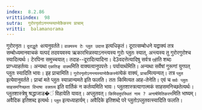 ```yaml
---
index:  8.2.86
vrittiindex:  98
sutra:  गुरोरनृतोऽनन्त्य्स्याप्येकैकस्य प्राचाम्
vritti:  balamanorama 
---
```


गुरोरनृतः। `दूराद्धूते चे`त्यनुवर्तते। `वाक्यस्य टेः प्लुत उदात्त` इत्यधिकृतं। दूरात्सम्बोधने यद्वाक्यं तत्र सम्बोध्यमानवाचकं यत्पदं तदवयवस्य ऋकारभिन्नस्याऽनन्त्यस्य गुरोः प्लुतः स्यात्, अन्त्यस्य तु गुरोरगुरोश्च स्यादित्यर्थः। टेरपिना समुच्चयात्। तदाह--दूरादित्यादिना। दे3वदत्तेत्यादिषु सर्वत्र `एही`ति शब्दः प्राग्ध्याहर्तव्यः। अन्यथा `एकतिङ् वाक्य`मिति वाक्यत्वानुपपत्तेः। पर्यायार्थमिति। अन्यथा सर्वेषां गुरूणां युगपत् प्लुतः स्यादिति भावः। इह प्राचामिति। `गुरोरनृतोऽनन्त्यस्याप्येकैकस्ये`त्येकं वाक्यं, `प्राचा`मित्यन्यत्। तत्र `प्लुत` इत्येवानुवर्तते। प्राचां मते प्लुतः स्यान्नान्यमते इति फलति। ततः किमित्यत आह-तेनेति। एवं च `सर्वः प्लुतः साहसमनिच्छता विभाषा वक्तव्य` इति वार्तिकं न कर्तव्यमिति भावः। प्लुतशास्त्रत्यागात्मकं साहसमनिच्छतेत्यर्थः। प्लुतशास्त्रेषु श्रद्धाजाड�ं विहायेति यावत्। अप्लुतवत्। `किमिदमुपस्थितं नाम ? अनार्षमितिकरण`मिति भाष्यम्। अवैदिक इतिशब्द इत्यर्थः। `प्लुत` इत्यध्याहार्यम्। अवैदिके इतिशब्दे परे प्लुतोऽप्लुतवत्स्यादिति फलति। 

